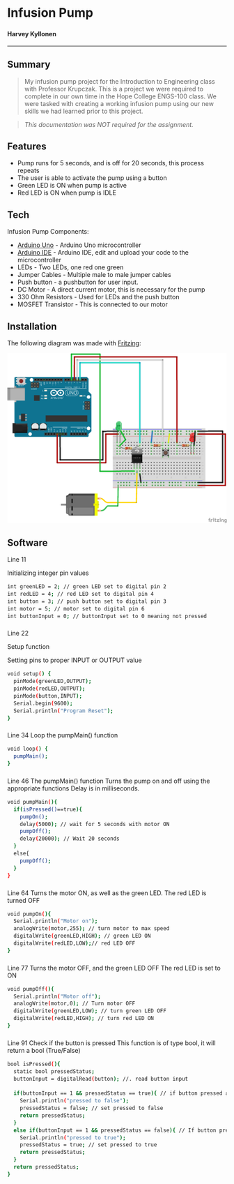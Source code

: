 # **Infusion Pump**
###
#### Harvey Kyllonen
---

## Summary
>My infusion pump project for the Introduction to Engineering class with Professor Krupczak.
>This is a project we were required to complete in our own time in the Hope College ENGS-100 class.
>We were tasked with creating a working infusion pump using our new skills we had learned prior to this project.

>*This documentation was NOT required for the assignment.*

## Features

- Pump runs for 5 seconds, and is off for 20 seconds, this process repeats
- The user is able to activate the pump using a button
- Green LED is ON when pump is active
- Red LED is ON when pump is IDLE


## Tech

Infusion Pump Components:

- [Arduino Uno] - Arduino Uno microcontroller
- [Arduino IDE] - Arduino IDE, edit and upload your code to the microcontroller
- LEDs - Two LEDs, one red one green
- Jumper Cables - Multiple male to male jumper cables
- Push button - a pushbutton for user input.
- DC Motor - A direct current motor, this is necessary for the pump
- 330 Ohm Resistors - Used for LEDs and the push button
- MOSFET Transistor - This is connected to our motor


## Installation

The following diagram was made with [Fritzing]:

![](Assets/InfusionPump_bb.png)



## Software

Line 11

Initializing integer pin values
```sh
int greenLED = 2; // green LED set to digital pin 2
int redLED = 4; // red LED set to digital pin 4
int button = 3; // push button set to digital pin 3
int motor = 5; // motor set to digital pin 6
int buttonInput = 0; // buttonInput set to 0 meaning not pressed
```

###
Line 22

Setup function

Setting pins to proper INPUT or OUTPUT value
```sh
void setup() {
  pinMode(greenLED,OUTPUT);
  pinMode(redLED,OUTPUT);
  pinMode(button,INPUT);
  Serial.begin(9600);
  Serial.println("Program Reset"); 
}
```

###
Line 34
Loop the pumpMain() function

```sh
void loop() {
  pumpMain();
}
```

###
Line 46
The pumpMain() function
Turns the pump on and off using the appropriate functions
Delay is in milliseconds.

```sh
void pumpMain(){
  if(isPressed()==true){
    pumpOn();
    delay(5000); // wait for 5 seconds with motor ON
    pumpOff();
    delay(20000); // Wait 20 seconds
  }
  else{
    pumpOff();
  }
}
```

###
Line 64
Turns the motor ON, as well as the green LED.
The red LED is turned OFF

```sh
void pumpOn(){
  Serial.println("Motor on");
  analogWrite(motor,255); // turn motor to max speed
  digitalWrite(greenLED,HIGH); // green LED ON
  digitalWrite(redLED,LOW);// red LED OFF
}
```

###

Line 77
Turns the motor OFF, and the green LED OFF
The red LED is set to ON
```sh
void pumpOff(){
  Serial.println("Motor off");
  analogWrite(motor,0); // Turn motor OFF
  digitalWrite(greenLED,LOW); // turn green LED OFF
  digitalWrite(redLED,HIGH); // turn red LED ON
}
```

###
Line 91
Check if the button is pressed
This function is of type bool, it will return a bool (True/False)
```sh
bool isPressed(){
  static bool pressedStatus;
  buttonInput = digitalRead(button); //. read button input
  
  if(buttonInput == 1 && pressedStatus == true){ // if button pressed and its already been pressed before
    Serial.println("pressed to false");
    pressedStatus = false; // set pressed to false
    return pressedStatus;
  }
  else if(buttonInput == 1 && pressedStatus == false){ // If button pressed
    Serial.println("pressed to true");
    pressedStatus = true; // set pressed to true
    return pressedStatus;
  }
  return pressedStatus;
}
```

[//]: # (These are reference links used in the body of this note and get stripped out when the markdown processor does its job. There is no need to format nicely because it shouldn't be seen. Thanks SO - http://stackoverflow.com/questions/4823468/store-comments-in-markdown-syntax)
   [Arduino IDE]: <https://www.arduino.cc/en/software>
   [Arduino Uno]: <https://store.arduino.cc/products/arduino-uno-rev3>
   [Fritzing]: <https://fritzing.org/>